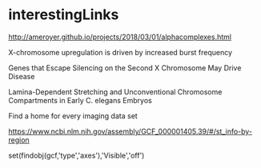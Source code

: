 # interestingLinks

http://ameroyer.github.io/projects/2018/03/01/alphacomplexes.html


X-chromosome upregulation is driven by increased burst frequency

Genes that Escape Silencing on the Second X Chromosome May Drive Disease

Lamina-Dependent Stretching and Unconventional Chromosome Compartments in Early C. elegans Embryos


Find a home for every imaging data set

https://www.ncbi.nlm.nih.gov/assembly/GCF_000001405.39/#/st_info-by-region

set(findobj(gcf,'type','axes'),'Visible','off')

